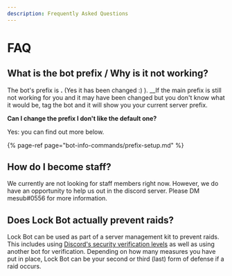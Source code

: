 ```yaml
---
description: Frequently Asked Questions
---
```


# FAQ

## What is the bot prefix / Why is it not working?

The bot's prefix is **.** \(Yes it has been changed :\) \). __If the main prefix is still not working for you and it may have been changed but you don't know what it would be, tag the bot and it will show you your current server prefix.

**Can I change the prefix I don't like the default one?**

Yes: you can find out more below.

{% page-ref page="bot-info-commands/prefix-setup.md" %}

## How do I become staff?

We currently are not looking for staff members right now. However, we do have an opportunity to help us out in the discord server. Please DM mesub\#0556 for more information.

## Does Lock Bot actually prevent raids?

Lock Bot can be used as part of a server management kit to prevent raids. This includes using [Discord's security verification levels](https://support.discordapp.com/hc/en-us/articles/216679607-What-are-Verification-Levels-) as well as using another bot for verification. Depending on how  many measures you have put in place, Lock Bot can be your second or third \(last\) form of defense if a raid occurs.



